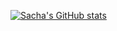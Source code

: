 [![Sacha's GitHub stats](https://github-readme-stats.vercel.app/api?username=sacha-l&show_icons=true&theme=transparent)](https://github.com/anuraghazra/github-readme-stats)
